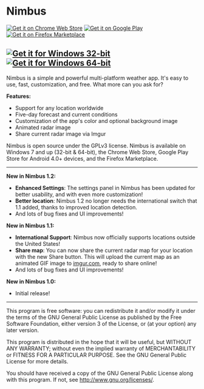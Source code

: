 Nimbus
================
[![Get it on Chrome Web Store](http://i.imgur.com/gdDBbVh.png)](https://chrome.google.com/webstore/detail/nimbus/adflhgieiiiadgpadbmnmenhgmocpckh) [![Get it on Google Play](http://i.imgur.com/GxU6XWQ.png)](https://play.google.com/store/apps/details?id=com.corbin.nimbus) [![Get it on Firefox Marketplace](http://i.imgur.com/JooqNu9.png)](https://marketplace.firefox.com/app/nimbus)

[![Get it for Windows 32-bit](http://i.imgur.com/41zBiMU.png)](https://onedrive.live.com/download?resid=bc57a25103735bea!3482&authkey=!AF0WfqTat7sp7-4&ithint=file%2cexe) [![Get it for Windows 64-bit](http://i.imgur.com/UFv1uwh.png)](https://onedrive.live.com/download?resid=bc57a25103735bea!3483&authkey=!ALODRLYQ2wSDac0&ithint=file%2cexe)
---------------------------------------------------------
Nimbus is a simple and powerful multi-platform weather app. It's easy to use, fast, customization, and free. What more can you ask for?

**Features:**
* Support for any location worldwide
* Five-day forecast and current conditions
* Customization of the app's color and optional background image
* Animated radar image
* Share current radar image via Imgur

Nimbus is open source under the GPLv3 license. Nimbus is available on Windows 7 and up (32-bit & 64-bit), the Chrome Web Store, Google Play Store for Android 4.0+ devices, and the Firefox Marketplace.

---------------------------------------------------------

__New in Nimbus 1.2:__
* **Enhanced Settings**: The settings panel in Nimbus has been updated for better usability, and with even more customization!
* **Better location**: Nimbus 1.2 no longer needs the international switch that 1.1 added, thanks to improved location detection.
* And lots of bug fixes and UI improvements!

__New in Nimbus 1.1:__
* **International Support**: Nimbus now officially supports locations outside the United States!
* **Share map**: You can now share the current radar map for your location with the new Share button. This will upload the current map as an animated GIF image to [imgur.com](http://imgur.com/), ready to share online!
* And lots of bug fixes and UI improvements!

__New in Nimbus 1.0:__
* Initial release!

---------------------------------------------------------

This program is free software: you can redistribute it and/or modify
it under the terms of the GNU General Public License as published by
the Free Software Foundation, either version 3 of the License, or
(at your option) any later version.

This program is distributed in the hope that it will be useful,
but WITHOUT ANY WARRANTY; without even the implied warranty of
MERCHANTABILITY or FITNESS FOR A PARTICULAR PURPOSE.  See the
GNU General Public License for more details.

You should have received a copy of the GNU General Public License
along with this program.  If not, see <http://www.gnu.org/licenses/>.
